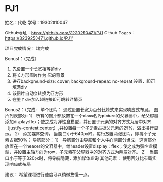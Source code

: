 # PJ1
姓名：代乾
学号：19302010047

Github地址：https://github.com/3239250471/PJ1
Github Pages：https://3239250471.github.io/PJ1/ 

项目完成情况：
均完成

Bonus1：（完成）
1.	先设置一个长宽相等的div
2.	将长方形图片作为·它的背景
3.	进行background-size: cover;  background-repeat: no-repeat;设置，即可填满div
4.	该图片自动会转换为正方形
5.	在整个div加入超链接即可跳转详情页

Bonus2：（完成）
单个图片：
通过设置长宽为百分比模式来实现响应式布局。
图片列表部分:
1）	所有的图片都放置在一个class名为picture的父容器中，给父容器添加display:flex；使之成为弹性盒模型，并设置子元素的对齐方式为居中对齐（justify-content:center;）,并设置每一个子元素占据父元素的25%，溢出换行显示。
2）	添加媒体查询， 当窗口小于640px时，每行放置两张图片，即每个子元素占据50%；
导航部分：
1） 导航部分由导航和个人中心两部分组成，这两部分放置在一个header的父容器中，给header设置display：flex；使之成为弹性盒模型，并设置主轴方向为row，子元素在父容器中的对齐方式为两端对齐。
2） 当窗口小于等于320px时，将导航隐藏，添加媒体查询
其他元素：
使用百分比布局实现响应式布局

建议：
希望课程进行速度可以稍微放慢一点。
